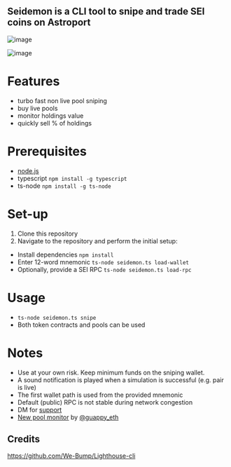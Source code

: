  ## Seidemon is a CLI tool to snipe and trade SEI coins on Astroport 

![image](https://github.com/0xpeppermint/seidemon/assets/162825807/bbe08814-7924-479f-b5c1-b6a76b125a92)


![image](https://github.com/0xpeppermint/seidemon/assets/162825807/01590ff5-d82e-435b-96f2-df004e21ae45)


# Features
- turbo fast non live pool sniping
- buy live pools
- monitor holdings value
- quickly sell % of holdings





# Prerequisites
- [node.js](https://nodejs.org/en)
- typescript ```npm install -g typescript```
- ts-node ```npm install -g ts-node```

  
# Set-up

1) Clone this repository
2) Navigate to the repository and perform the initial setup:

- Install dependencies ```npm install```
- Enter 12-word mnemonic ```ts-node seidemon.ts load-wallet```
- Optionally, provide a SEI RPC ```ts-node seidemon.ts load-rpc``` 

# Usage 
- ```ts-node seidemon.ts snipe```
- Both token contracts and pools can be used


# Notes
- Use at your own risk. Keep minimum funds on the sniping wallet.
- A sound notification is played when a simulation is successful (e.g. pair is live)
- The first wallet path is used from the provided mnemonic
- Default (public) RPC is not stable during network congestion
- DM for [support](https://twitter.com/0xpeppermint)
- [New pool monitor](https://t.me/sei_deploys) by [@guappy_eth](https://twitter.com/guappy_eth)



## Credits 
https://github.com/We-Bump/Lighthouse-cli
